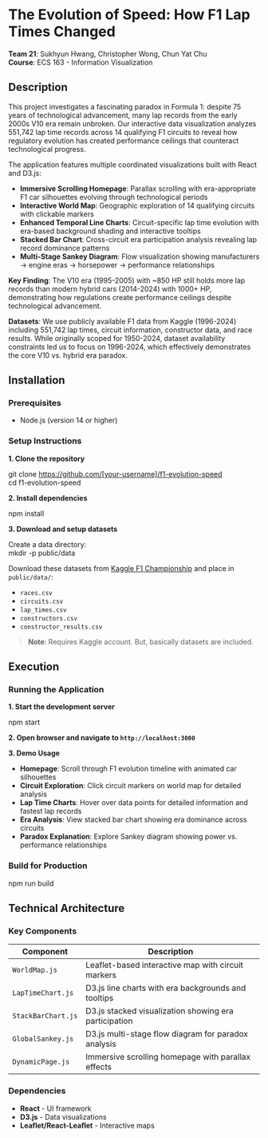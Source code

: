 # The Evolution of Speed: How F1 Lap Times Changed

**Team 21**: Sukhyun Hwang, Christopher Wong, Chun Yat Chu  
**Course**: ECS 163 - Information Visualization  


## Description

This project investigates a fascinating paradox in Formula 1: despite 75 years of technological advancement, many lap records from the early 2000s V10 era remain unbroken. Our interactive data visualization analyzes 551,742 lap time records across 14 qualifying F1 circuits to reveal how regulatory evolution has created performance ceilings that counteract technological progress.

The application features multiple coordinated visualizations built with React and D3.js:

- **Immersive Scrolling Homepage**: Parallax scrolling with era-appropriate F1 car silhouettes evolving through technological periods
- **Interactive World Map**: Geographic exploration of 14 qualifying circuits with clickable markers
- **Enhanced Temporal Line Charts**: Circuit-specific lap time evolution with era-based background shading and interactive tooltips
- **Stacked Bar Chart**: Cross-circuit era participation analysis revealing lap record dominance patterns
- **Multi-Stage Sankey Diagram**: Flow visualization showing manufacturers → engine eras → horsepower → performance relationships

**Key Finding**: The V10 era (1995-2005) with ~850 HP still holds more lap records than modern hybrid cars (2014-2024) with 1000+ HP, demonstrating how regulations create performance ceilings despite technological advancement.

**Datasets**: We use publicly available F1 data from Kaggle (1996-2024) including 551,742 lap times, circuit information, constructor data, and race results. While originally scoped for 1950-2024, dataset availability constraints led us to focus on 1996-2024, which effectively demonstrates the core V10 vs. hybrid era paradox.

## Installation

### Prerequisites
- Node.js (version 14 or higher)



### Setup Instructions

**1. Clone the repository**

git clone https://github.com/[your-username]/f1-evolution-speed  
cd f1-evolution-speed

**2. Install dependencies**

npm install

**3. Download and setup datasets**

Create a data directory:  
mkdir -p public/data

Download these datasets from [Kaggle F1 Championship](https://www.kaggle.com/datasets/rohanrao/formula-1-world-championship-1950-2020) and place in `public/data/`:
- `races.csv`
- `circuits.csv` 
- `lap_times.csv`
- `constructors.csv`
- `constructor_results.csv`

> **Note**: Requires Kaggle account. But, basically datasets are included.

## Execution

### Running the Application

**1. Start the development server**

npm start

**2. Open browser and navigate to `http://localhost:3000`**

**3. Demo Usage**
- **Homepage**: Scroll through F1 evolution timeline with animated car silhouettes
- **Circuit Exploration**: Click circuit markers on world map for detailed analysis
- **Lap Time Charts**: Hover over data points for detailed information and fastest lap records
- **Era Analysis**: View stacked bar chart showing era dominance across circuits
- **Paradox Explanation**: Explore Sankey diagram showing power vs. performance relationships

### Build for Production

npm run build

## Technical Architecture

### Key Components
| Component | Description |
|-----------|-------------|
| `WorldMap.js` | Leaflet-based interactive map with circuit markers |
| `LapTimeChart.js` | D3.js line charts with era backgrounds and tooltips |
| `StackBarChart.js` | D3.js stacked visualization showing era participation |
| `GlobalSankey.js` | D3.js multi-stage flow diagram for paradox analysis |
| `DynamicPage.js` | Immersive scrolling homepage with parallax effects |

### Dependencies
- **React** - UI framework
- **D3.js** - Data visualizations
- **Leaflet/React-Leaflet** - Interactive maps
